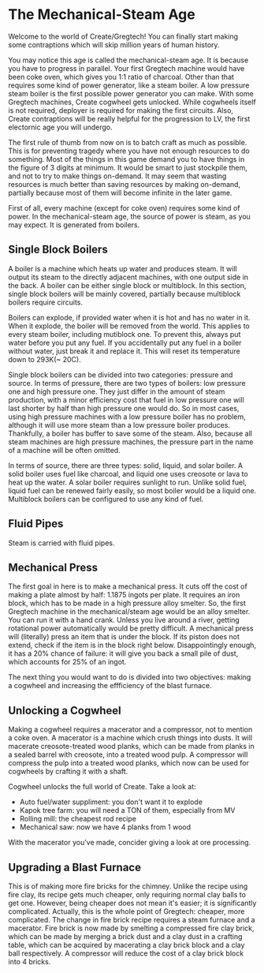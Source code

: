 # The Mechanical-Steam Age
Welcome to the world of Create/Gregtech! You can finally start making some contraptions which will skip million years of human history.

You may notice this age is called the mechanical-steam age. It is because you have to progress in parallel. Your first Gregtech machine would have been coke oven, which gives you 1:1 ratio of charcoal. Other than that requires some kind of power generator, like a steam boiler. A low pressure steam boiler is the first possible power generator you can make. With some Gregtech machines, Create cogwheel gets unlocked. While cogwheels itself is not required, deployer is required for making the first circuits. Also, Create contraptions will be really helpful for the progression to LV, the first electornic age you will undergo.

The first rule of thumb from now on is to batch craft as much as possible. This is for preventing tragedy where you have not enough resources to do something. Most of the things in this game demand you to have things in the figure of 3 digits at minimum. It would be smart to just stockpile them, and not to try to make things on-demand. It may seem that wasting resources is much better than saving resources by making on-demand, partially because most of them will become infinite in the later game.

First of all, every machine (except for coke oven) requires some kind of power. In the mechanical-steam age, the source of power is steam, as you may expect. It is generated from boilers.

## Single Block Boilers
A boiler is a machine which heats up water and produces steam. It will output its steam to the directly adjacent machines, with one output side in the back. A boiler can be either single block or multiblock. In this section, single block boilers will be mainly covered, partially because multiblock boilers require circuits.

Boilers can explode, if provided water when it is hot and has no water in it. When it explode, the boiler will be removed from the world. This applies to every steam boiler, including mutiblock one. To prevent this, always put water before you put any fuel. If you accidentally put any fuel in a boiler without water, just break it and replace it. This will reset its temperature down to 293K(~ 20C).

Single block boilers can be divided into two categories: pressure and source. In terms of pressure, there are two types of boilers: low pressure one and high pressure one. They just differ in the amount of steam production, with a minor efficiency cost that fuel in low pressure one will last shorter by half than high pressure one would do. So in most cases, using high pressure machines with a low pressure boiler has no problem, although it will use more steam than a low pressure boiler produces. Thankfully, a boiler has buffer to save some of the steam. Also, because all steam machines are high pressure machines, the pressure part in the name of a machine will be often omitted.

In terms of source, there are three types: solid, liquid, and solar boiler. A solid boiler uses fuel like charcoal, and liquid one uses creosote or lava to heat up the water. A solar boiler requires sunlight to run. Unlike solid fuel, liquid fuel can be renewed fairly easily, so most boiler would be a liquid one. Multiblock boilers can be configured to use any kind of fuel.

## Fluid Pipes
Steam is carried with fluid pipes. 

## Mechanical Press
The first goal in here is to make a mechanical press. It cuts off the cost of making a plate almost by half: 1.1875 ingots per plate. It requires an iron block, which has to be made in a high pressure alloy smelter. So, the first Gregtech machine in the mechanical/steam age would be an alloy smelter. You can run it with a hand crank. Unless you live around a river, getting rotational power automatically would be pretty difficult. A mechanical press will (literally) press an item that is under the block. If its piston does not extend, check if the item is in the block right below. Disappointingly enough, it has a 20% chance of failure: it will give you back a small pile of dust, which accounts for 25% of an ingot.

The next thing you would want to do is divided into two objectives: making a cogwheel and increasing the effficiency of the blast furnace.

## Unlocking a Cogwheel
Making a cogwheel requires a macerator and a compressor, not to mention a coke oven. A macerator is a machine which crush things into dusts. It will macerate creosote-treated wood planks, which can be made from planks in a sealed barrel with creosote, into a treated wood pulp. A compressor will compress the pulp into a treated wood planks, which now can be used for cogwheels by crafting it with a shaft.

Cogwheel unlocks the full world of Create. Take a look at:
* Auto fuel/water suppliment: you don't want it to explode
* Kapok tree farm: you will need a TON of them, especially from MV
* Rolling mill: the cheapest rod recipe
* Mechanical saw: now we have 4 planks from 1 wood

With the macerator you've made, concider giving a look at ore processing.

## Upgrading a Blast Furnace
This is of making more fire bricks for the chimney. Unlike the recipe using fire clay, its recipe gets much cheaper, only requiring normal clay balls to get one. However, being cheaper does not mean it's easier; it is significantly complicated. Actually, this is the whole point of Gregtech: cheaper, more complicated. The change in fire brick recipe requires a steam furnace and a macerator. Fire brick is now made by smelting a compressed fire clay brick, which can be made by merging a brick dust and a clay dust in a crafting table, which can be acquired by macerating a clay brick block and a clay ball respectively. A compressor will reduce the cost of a clay brick block into 4 bricks.